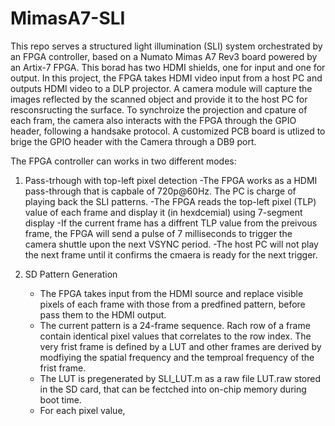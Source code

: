 # MimasA7-SLI
This repo serves a structured light illumination (SLI) system orchestrated by an FPGA controller, based on a Numato Mimas A7 Rev3 board powered by an Artix-7 FPGA. This borad has two HDMI shields, one for input and one for output. In this project, the FPGA takes HDMI video input from a host PC and outputs HDMI video to a DLP projector. A camera module will capture the images reflected by the scanned object and provide it to the host PC for resconsructing the surface. To synchroize the projection and cpature of each fram, the camera also interacts with the FPGA through the GPIO header, following a handsake protocol. A customized PCB board is utlized to brige the GPIO header with the Camera through a DB9 port.

The FPGA controller can works in two different modes:

1. Pass-trhough with top-left pixel detection
   -The FPGA works as a HDMI pass-through that is capbale of 720p@60Hz. The PC is charge of playing back the SLI patterns.
   -The FPGA reads the top-left pixel (TLP) value of each frame and display it (in hexdcemial) using 7-segment display
   -If the current frame has a diffrent TLP value from the preivous frame, the FPGA will send a pulse of 7 milliseconds to trigger the camera shuttle upon the next VSYNC period.
   -The host PC will not play the next frame until it confirms the cmaera is ready for the next trigger.

2. SD Pattern Generation
   - The FPGA takes input from the HDMI source and replace visible pixels of each frame with those from a predfined pattern, before pass them to the HDMI output.
   - The current pattern is a 24-frame sequence. Rach row of a frame contain identical pixel values that correlates to the row index. The very frist frame is defined by a LUT and other frames are derived by modfiying 
     the spatial frequency and the temproal frequency of the frist frame.
   - The LUT is pregenerated by SLI_LUT.m as a raw file LUT.raw stored in the SD card, that can be fectched into on-chip memory during boot time.
   - For each pixel value, 
